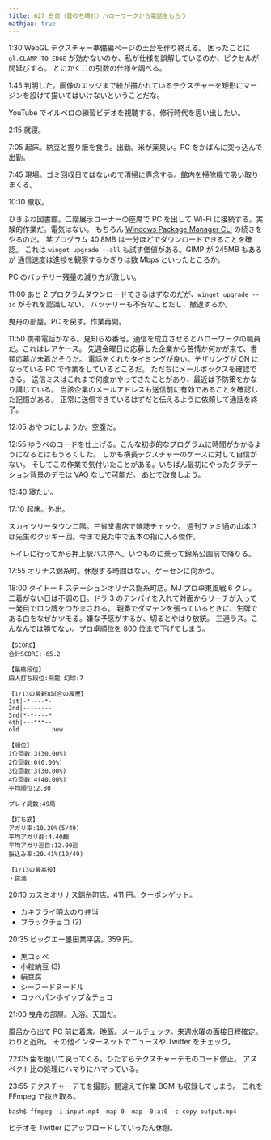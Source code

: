 ```yaml
---
title: 627 日目（曇のち晴れ）ハローワークから電話をもらう
mathjax: true
---
```


1:30 WebGL テクスチャー準備編ページの土台を作り終える。
困ったことに `gl.CLAMP_TO_EDGE` が効かないのか、私が仕様を誤解しているのか、ピクセルが間延びする。
とにかくこの引数の仕様を調べる。

1:45 判明した。画像のエッジまで絵が描かれているテクスチャーを矩形にマージンを設けて描いてはいけないということだな。

YouTube でイルベロの練習ビデオを視聴する。修行時代を思い出したい。

2:15 就寝。

7:05 起床。納豆と握り飯を食う。出勤。米が薬臭い。PC をかばんに突っ込んで出勤。

7:45 現場。ゴミ回収日ではないので清掃に専念する。館内を掃除機で吸い取りまくる。

10:10 撤収。

ひきふね図書館。二階展示コーナーの座席で PC を出して Wi-Fi に接続する。実験的作業だ。電気はない。
もちろん [Windows Package Manager CLI][winget] の続きをやるのだ。
某プログラム 40.8MB は一分ほどでダウンロードできることを確認。
これは `winget upgrade --all` も試す価値がある。GIMP が 245MB もあるが
通信速度は進捗を観察するかぎりは数 Mbps といったところか。

PC のバッテリー残量の減り方が激しい。

11:00 あと 2 プログラムダウンロードできるはずなのだが、`winget upgrade --id` がそれを認識しない。
バッテリーも不安なことだし、撤退するか。

曳舟の部屋。PC を戻す。作業再開。

11:50 携帯電話がなる。見知らぬ番号。通信を成立させるとハローワークの職員だ。これはレアケース。
先週金曜日に応募した企業から苦情か何かが来て、書類応募が未着だそうだ。
電話をくれたタイミングが良い。テザリングが ON になっている PC で作業をしているところだ。
ただちにメールボックスを確認できる。
送信ミスはこれまで何度かやってきたことがあり、最近は予防策をかなり講じている。
当該企業のメールアドレスも送信前に有効であることを確認した記憶がある。
正常に送信できているはずだと伝えるように依頼して通話を終了。

12:05 おやつにしようか。空腹だ。

12:55 ゆうべのコードを仕上げる。こんな初歩的なプログラムに時間がかかるようになるとはもうろくした。
しかも横長テクスチャーのケースに対して自信がない。
そしてこの作業で気付いたことがある。いちばん最初にやったグラデーション背景のデモは VAO なしで可能だ。
あとで改良しよう。

13:40 寝たい。

17:10 起床。外出。

スカイツリータウン二階。三省堂書店で雑誌チェック。
週刊ファミ通の山本さほ先生のクッキー回。今まで見た中で五本の指に入る傑作。

トイレに行ってから押上駅バス停へ。いつものに乗って錦糸公園前で降りる。

17:55 オリナス錦糸町。休憩する時間はない。ゲーセンに向かう。

18:00 タイトー F ステーションオリナス錦糸町店。MJ プロ卓東風戦 6 クレ。
二着がない日は不調の日。ドラ 3 のテンパイを入れて対面からリーチが入って一発目でロン牌をつかまされる。
親番でダマテンを張っているときに、生牌である白をなぜかツモる。嫌な予感がするが、切るとやはり放銃。
三連ラス。こんなんでは勝てない。プロ卓順位を 800 位まで下げてしまう。

```text
【SCORE】
合計SCORE:-65.2

【最終段位】
四人打ち段位:飛龍 幻球:7

【1/13の最新8試合の履歴】
1st|-*----*-
2nd|--------
3rd|*-*----*
4th|---***--
old         new

【順位】
1位回数:3(30.00%)
2位回数:0(0.00%)
3位回数:3(30.00%)
4位回数:4(40.00%)
平均順位:2.80

プレイ局数:49局

【打ち筋】
アガリ率:10.20%(5/49)
平均アガリ翻:4.40翻
平均アガリ巡目:12.00巡
振込み率:20.41%(10/49)

【1/13の最高役】
・跳満
```

20:10 カスミオリナス錦糸町店。411 円。クーポンゲット。

* カキフライ明太のり弁当
* ブラックチョコ (2)

20:35 ビッグエー墨田業平店。359 円。

* 黒コッペ
* 小粒納豆 (3)
* 絹豆腐
* シーフードヌードル
* コッペパンホイップ＆チョコ

21:00 曳舟の部屋。入浴。天国だ。

風呂から出て PC 前に着席。晩飯。メールチェック。来週水曜の面接日程確定。わりと近所。
その他インターネットでニュースや Twitter をチェック。

22:05 歯を磨いて戻ってくる。ひたすらテクスチャーデモのコード修正。
アスペクト比の処理にハマりにハマっている。

23:55 テクスチャーデモを撮影。間違えて作業 BGM も収録してしまう。
これを FFmpeg で抜き取る。

```console
bash$ ffmpeg -i input.mp4 -map 0 -map -0:a:0 -c copy output.mp4
```

ビデオを Twitter にアップロードしていったん休憩。

[winget]: https://github.com/microsoft/winget-cli
